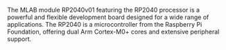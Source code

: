 The MLAB module RP2040v01 featuring the RP2040 processor is a powerful and flexible development board designed for a wide range of applications. The RP2040 is a microcontroller from the Raspberry Pi Foundation, offering dual Arm Cortex-M0+ cores and extensive peripheral support.


